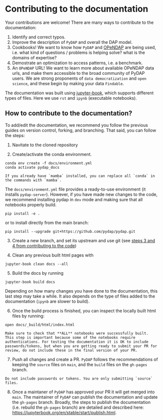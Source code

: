 # Contributing to the documentation

Your contributions are welcome! There are many ways to contribute to the documentation:

1. Identify and correct typos.
2. Improve the description of `PyDAP` and overall the DAP model.
3. Cookbooks! We want to know how `PyDAP` and [OPeNDAP](https://www.opendap.org/) are being used, i.e. what kind of questions / problems is helping solve? what is the domains of expertise?
4. Demostrate an optimization to access patterns, i.e. a benchmark.
5. An `OPeNDAP` URL! We want to learn more about available OPeNDAP data urls, and make them accessible to the broad community of PyDAP users. We are strong proponents of `data democratization` and `open science`, and these begin by making your data `Findable`.


The documentation was built using [jupyter-book](https://jupyterbook.org/en/stable/intro.html), which supports different types of files. Here we use `rst` and `ipynb` (executable notebooks).

## How to contribute to the documentation?
To add/edit the documentation, we recommend you follow the previous guides on version control, forking, and branching. That said, you can follow the steps:

1. Navitate to the cloned repository

2. Create/activate the conda environment.
```shell
conda env create -f docs/environment.yml
conda activate pydap_docs
```
```{note}
If you already have `mamba` installed, you can replace all `conda` in the commands with `mamba`.
```

The `docs/environment.yml` file provides a ready-to-use environment (it installs `pydap-server`). However, if you have made new changes to the code, we recommend installing pydap in `dev` mode and making sure that all notebooks properly build.

```shell
pip install -e .
```
or to install directly from the main branch: 

```shell
pip install --upgrade git+https://github.com/pydap/pydap.git
```

3. Create a new branch, and set its upstream and use git (see [steps 3 and 4 from contributing to the code](contr_cod.md))

4. Clean any previous built html pages with
```shell
jupyter-book clean docs --all
```

5. Build the docs by running
```shell
jupyter-book build docs
```
Depending on how many changes you have done to the documentation, this last step may take a while. It also depends on the type of files added to the documentation (`ipynb` are slower to build).

6. Once the build process is finished, you can inspect the locally built html files by running:
```shell
open docs/_build/html/index.html
```

```{note}
Make sure to check that **ALL** notebooks were successfully built. This step is important because some of the notebooks require authentications. For testing the documentation it is OK to include passwords/tokens, but when you are getting ready to submit your PR for review, do not include these in the final version of your PR.
```

7. Push all changes and create a PR. `PyDAP` follows the recommendations of keeping the `source` files on `main`, and the `build` files on the `gh-pages` branch.
```{note}
Do not include passwords or tokens. You are only submitting `source` files.
```

8. Once a maintaner of `PyDAP` has approved your PR it will get merged into `main`. The maintainer of `PyDAP` can publish the documentation and update the `gh-pages` branch. Broadly, the steps to publish the documentation (i.e. rebuild the `gh-pages` branch) are detailed and described here: https://jupyterbook.org/en/stable/start/publish.html.
